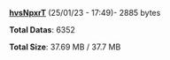 [**hvsNpxrT**](/data/hvsNpxrT.txt) (25/01/23 - 17:49)- 2885 bytes

**Total Datas**: 6352

**Total Size**: 37.69 MB / 37.7 MB